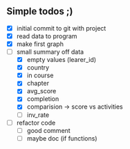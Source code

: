 ## Simple todos ;)

- [x] initial commit to git with project
- [x] read data to program
- [x] make first graph
- [ ] small summary off data
  - [x] empty values (learer_id)
  - [x] country
  - [x] in course
  - [x] chapter
  - [x] avg_score
  - [x] completion
  - [x] comparision -> score vs activities
  - [ ] inv_rate
- [ ] refactor code
  - [ ] good comment
  - [ ] maybe doc (if functions)